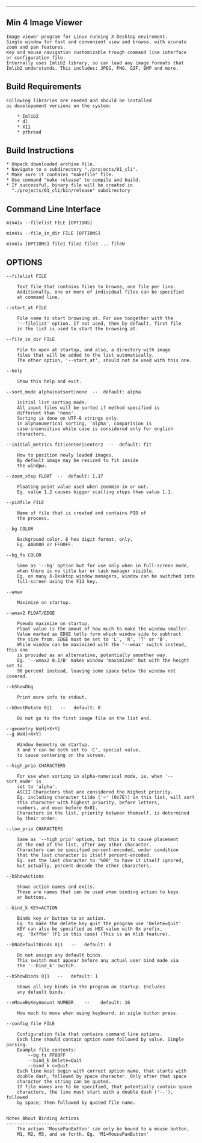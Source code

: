 -------------------------------------
Min 4 Image Viewer
-------------------------------------

	Image viewer program for Linux running X-Desktop enviroment.
	Single window for fast and convenient view and browse, with acurate zoom and pan features.
	Key and mouse navigation customizable trough command line interface
	or configuration file.
	Internally uses Imlib2 library, so can load any image formats that 
	Imlib2 understands. This includes: JPEG, PNG, GIF, BMP and more.


Build Requirements
---------------------------

	Following libraries are needed and should be installed 
	as developement versions on the system:
	
		* Imlib2
		* dl
		* X11
		* pthread

Build Instructions
--------------------------

	* Unpack downloaded archive file.
	* Navigate to a subdirectory "./projects/01_cli".
	* Make sure it contains "makefile" file.
	* Use command "make release" to compile and build.
	* If successful, binary file will be created in
	  "./projects/01_cli/bin/release" subdirectory


Command Line Interface
-----------------------------------

	min4iv --filelist FILE [OPTIONS]
	
	min4iv --file_in_dir FILE [OPTIONS]
	
	min4iv [OPTIONS] file1 file2 file3 ... fileN


OPTIONS
--------------

	--filelist FILE

		Text file that contains files to browse, one file per line.
		Additionally, one or more of individual files can be specified
		at command line.

	--start_at FILE

		File name to start browsing at. For use toogether with the
		'--filelist' option. If not used, then by default, first file
		in the list is used to start the browsing at.

	--file_in_dir FILE

		File to open at startup, and also, a directory with image
		files that will be added to the list automatically.
		The other option, '--start_at', should not be used with this one.

	--help

		Show this help and exit.

	--sort_mode alpha|natsort|none  --  default: alpha

		Initial list sorting mode.
		All input files will be sorted if method specified is
		different than 'none'.
		Sorting is done on UTF-8 strings only.
		In alphanumerical sorting, 'alpha', comparision is
		case-insensitive while case is considered only for english
		characters.

	--initial_metrics fit|center|center2  --  default: fit

		How to position newly loaded images.
		By default image may be resized to fit inside 
		the windpw.

	--zoom_step FLOAT  --  default: 1.17

		Floating point value used when zoommin-in or out.
		Eg. value 1.2 causes bigger scalling steps than value 1.1.

	--pidfile FILE

		Name of file that is created and contains PID of
		the process.

	--bg COLOR

		Background color. 6 hex digit format, only.
		Eg. AA8080 or FF00FF.

	--bg_fs COLOR

		Same as '--bg' option but for use only when in full-screen mode,
		when there is no title bar or task manager visible.
		Eg. on many X-Desktop window managers, window can be switched into
		full-screen using the F11 key.

	--wmax

		Maximize on startup.

	--wmax2 FLOAT/EDGE

		Pseudo maximize on startup.
		Float value is the amout of how much to make the window smaller.
		Value marked as EDGE tells form which window side to subtract
		the size from. EDGE must be set to 'L', 'R', 'T' or 'B'.
		While window can be maximized with the '--wmax' switch instead, this one
		is provided as an alternative, potentially smoother way.
		Eg. '--wmax2 0.1/B' makes window 'maximized' but with the height set to 
		90 percent instead, leaving some space below the window not covered.

	--bShowDbg

		Print more info to stdout.

	--bDontRotate 0|1   --   default: 0

		Do not go to the first image file on the list end.

	--geometry WxH[+X+Y]
	--g WxH[+X+Y]

		Window Geometry on startup.
		X and Y can be both set to 'C', special value,
		to cause centering on the screen.

	--high_prio CHARACTERS

		For use when sorting in alpha-numerical mode, ie. when '--sort_mode' is
		set to 'alpha'.
		ASCII Characters that are considered the highest priority.
		Eg. including character tilde ('~' (0x7E)) in this list, will sort
		this character with highest priority, before letters,
		numbers, and even before 0x01.
		Characters in the list, priority between themself, is determined
		by their order.

	--low_prio CHARACTERS

		Same as '--high_prio' option, but this is to cause placement
		at the end of the list, after any other character.
		Characters can be specified percent-encoded, under condition
		that the last character is itself percent-encoded.
		Eg. set the last character to '%00' to have it itself ignored,
		but actually, percent-decode the other characters.

	--bShowActions

		Shows action names and exits.
		These are names that can be used when binding action to keys
		or buttons.

	--bind_k KEY=ACTION

		Binds key or button to an action.
		Eg. to make the delete key quit the program use 'Delete=Quit'
		KEY can also be specified as HEX value with 0x prefix,
		eg. '0xffbe' (F1 in this case) (This is an Xlib feature).

	--bNoDefaultBinds 0|1   --   default: 0

		Do not assign any default binds.
		This switch must appear before any actual user bind made via
		the '--bind_k' switch.

	--bShowBinds 0|1   --   default: 1

		Shows all key binds in the program on startup. Includes
		any default binds.

	--nMoveByKeyAmount NUMBER    --    default: 16

		How much to move when using keyboard, in sigle button press.

	--config_file FILE

		Configuration file that contains command line options.
		Each line should contain option name followed by value. Simple parsing.
		Example file contents:
			--bg_fs FF88FF
			--bind_k Delete=Quit
			--bind_k c=Quit
		Each line must begin with correct option name, that starts with
		double dash, followed by space character. Only after that space
		character the string can be quoted.
		If file names are to be specified, that potentially contain space
		characters, the line must start with a double dash ('--'), followed 
		by space, then followed by quoted file name.


	Notes About Binding Actions
	---------------------------
		The action 'MousePanButton' can only be bound to a mouse button,
		M1, M2, M3, and so forth. Eg. 'M1=MousePanButton'


